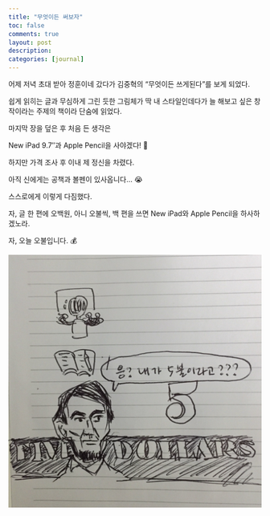 ```yaml
---
title: "무엇이든 써보자"
toc: false
comments: true
layout: post
description:
categories: [journal]
---
```


어제 저녁 초대 받아 정훈이네 갔다가 김중혁의 “무엇이든 쓰게된다”를 보게 되었다.

쉽게 읽히는 글과 무심하게 그린 듯한 그림체가 딱 내 스타일인데다가 늘 해보고 싶은 창작이라는 주제의 책이라 단숨에 읽었다.

마지막 장을 덮은 후 처음 든 생각은

New iPad 9.7″과 Apple Pencil을 사야겠다! 🤩

하지만 가격 조사 후 이내 제 정신을 차렸다.

아직 신에게는 공책과 볼펜이 있사옵니다… 😭

스스로에게 이렇게 다짐했다.

자, 글 한 편에 오백원, 아니 오불씩, 백 편을 쓰면 New iPad와 Apple Pencil을 하사하겠노라.

자, 오늘 오불입니다. 💰

![](/images/20180401-5-dollar.jpg)